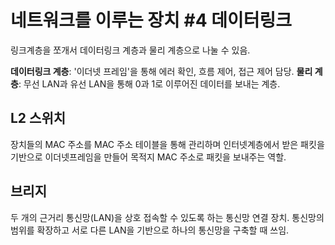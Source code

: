 # 네트워크를 이루는 장치 #4 데이터링크

링크계층을 쪼개서 데이터링크 계층과 물리 계층으로 나눌 수 있음.

**데이터링크 계층**: '이더넷 프레임'을 통해 에러 확인, 흐름 제어, 접근 제어 담당.
**물리 계층**: 무선 LAN과 유선 LAN을 통해 0과 1로 이루어진 데이터를 보내는 계층.

## L2 스위치

장치들의 MAC 주소를 MAC 주소 테이블을 통해 관리하며 인터넷계층에서 받은 패킷을 기반으로 이더넷프레임을 만들어 목적지 MAC 주소로 패킷을 보내주는 역할.

## 브리지

두 개의 근거리 통신망(LAN)을 상호 접속할 수 있도록 하는 통신망 연결 장치.
통신망의 범위를 확장하고 서로 다른 LAN을 기반으로 하나의 통신망을 구축할 때 쓰임.
